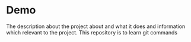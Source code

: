 # Demo

The description about the project about and what it does and information which relevant to the project.
This repository is to learn git commands
